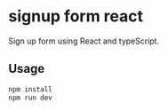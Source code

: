 # signup form react

Sign up form using React and typeScript.

## Usage

```bash
npm install
npm run dev
```